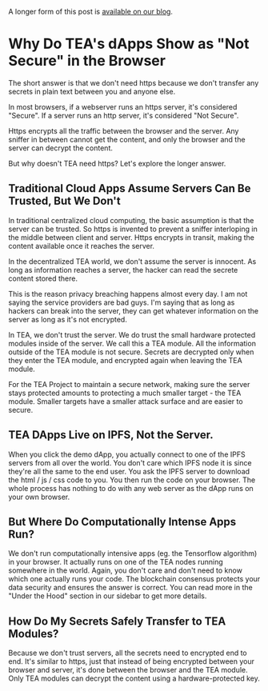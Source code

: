 A longer form of this post is [available on our blog](https://teaproject.medium.com/how-tea-projects-use-of-http-in-web3-is-more-secure-than-https-in-web-2-0-d488265af3d2).

# Why Do TEA's dApps Show as "Not Secure" in the Browser

The short answer is that we don't need https because we don't transfer any secrets in plain text between you and anyone else.

In most browsers, if a webserver runs an https server, it's considered "Secure". If a server runs an http server, it's considered "Not Secure". 

Https encrypts all the traffic between the browser and the server. Any sniffer in between cannot get the content, and only the browser and the server can decrypt the content.

But why doesn't TEA need https? Let's explore the longer answer.

## Traditional Cloud Apps Assume Servers Can Be Trusted, But We Don't

In traditional centralized cloud computing, the basic assumption is that the server can be trusted. So https is invented to prevent a sniffer interloping in the middle between client and server. Https encrypts in transit, making the content available once it reaches the server.

In the decentralized TEA world, we don't assume the server is innocent. As long as information reaches a server, the hacker can read the secrete content stored there. 

This is the reason privacy breaching happens almost every day. I am not saying the service providers are bad guys. I'm saying that as long as hackers can break into the server, they can get whatever information on the server as long as it's not encrypted.

In TEA, we don't trust the server. We do trust the small hardware protected modules inside of the server. We call this a TEA module. All the information outside of the TEA module is not secure. Secrets are decrypted only when they enter the TEA module, and encrypted again when leaving the TEA module. 

For the TEA Project to maintain a secure network, making sure the server stays protected amounts to protecting a much smaller target - the TEA module. Smaller targets have a smaller attack surface and are easier to secure.

## TEA DApps Live on IPFS, Not the Server.

When you click the demo dApp, you actually connect to one of the IPFS servers from all over the world. You don't care which IPFS node it is since they're all the same to the end user. You ask the IPFS server to download the html / js / css code to you. You then run the code on your browser. The whole process has nothing to do with any web server as the dApp runs on your own browser.

## But Where Do Computationally Intense Apps Run?

We don't run computationally intensive apps (eg. the Tensorflow algorithm) in your browser. It actually runs on one of the TEA nodes running somewhere in the world. Again, you don't care and don't need to know which one actually runs your code. The blockchain consensus protects your data security and ensures the answer is correct. You can read more in the "Under the Hood" section in our sidebar to get more details.

## How Do My Secrets Safely Transfer to TEA Modules?

Because we don't trust servers, all the secrets need to encrypted end to end. It's similar to https, just that instead of being encrypted between your browser and server, it's done between the browser and the TEA module. Only TEA modules can decrypt the content using a hardware-protected key.
